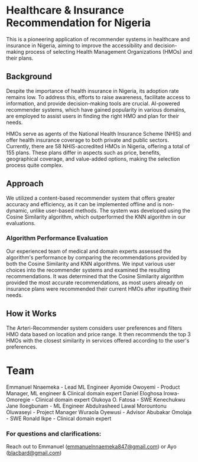 # Healthcare & Insurance Recommendation for Nigeria

This is a pioneering application of recommender systems in healthcare and insurance in Nigeria, aiming to improve the accessibility and decision-making process of selecting Health Management Organizations (HMOs) and their plans.

## Background

Despite the importance of health insurance in Nigeria, its adoption rate remains low. To address this, efforts to raise awareness, facilitate access to information, and provide decision-making tools are crucial. AI-powered recommender systems, which have gained popularity in various domains, are employed to assist users in finding the right HMO and plan for their needs.

HMOs serve as agents of the National Health Insurance Scheme (NHIS) and offer health insurance coverage to both private and public sectors. Currently, there are 58 NHIS-accredited HMOs in Nigeria, offering a total of 155 plans. These plans differ in aspects such as price, benefits, geographical coverage, and value-added options, making the selection process quite complex.

## Approach

We utilized a content-based recommender system that offers greater accuracy and efficiency, as it can be implemented offline and is non-dynamic, unlike user-based methods. The system was developed using the Cosine Similarity algorithm, which outperformed the KNN algorithm in our evaluations.

### Algorithm Performance Evaluation

Our experienced team of medical and domain experts assessed the algorithm's performance by comparing the recommendations provided by both the Cosine Similarity and KNN algorithms. We input various user choices into the recommender systems and examined the resulting recommendations. It was determined that the Cosine Similarity algorithm provided the most accurate recommendations, as most users already on insurance plans were recommended their current HMOs after inputting their needs.

## How it Works

The Arteri-Recommender system considers user preferences and filters HMO data based on location and price range. It then recommends the top 3 HMOs with the closest similarity in services offered according to the user's preferences.




# Team 
Emmanuel Nnaemeka - Lead ML Engineer 
Ayomide Owoyemi - Product Manager, ML engineer & Clinical domain expert
Daniel Eloghosa Irowa-Omoregie - Clinical domain expert
Olukoya O. Fatosa - SWE
Kenechukwu Jane Iloegbunam - ML Engineer
Abdulrasheed Lawal
Morountonu Oluwaseyi - Project Manager
Wuraola Oyewusi - Advisor
Abubakar Omolaja - SWE
Ronald Ikpe - Clinical domain expert



### For questions and clarifications: 
Reach out to Emmanuel (emmanuelnnaemeka847@gmail.com) or Ayo (blacbard@gmail.com)
